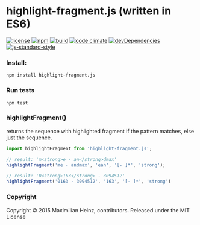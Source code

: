# highlight-fragment.js (written in ES6)

[![license](http://img.shields.io/badge/license-MIT-blue.svg?style=flat)](https://raw.githubusercontent.com/meandmax/highlight-fragment.js/master/LICENSE)
[![npm](http://img.shields.io/npm/v/highlight-fragment.js.svg?style=flat)](https://www.npmjs.com/package/highlight-fragment.js)
[![build](http://img.shields.io/travis/meandmax/highlight-fragment.js/master.svg?style=flat)](https://travis-ci.org/meandmax/highlight-fragment.js)
[![code climate](http://img.shields.io/codeclimate/github/meandmax/highlight-fragment.js.svg?style=flat)](https://codeclimate.com/github/meandmax/highlight-fragment.js)
[![devDependencies](http://img.shields.io/david/dev/meandmax/highlight-fragment.js.svg?style=flat)](https://david-dm.org/meandmax/highlight-fragment.js#info=devDependencies&view=table)
[![js-standard-style](https://img.shields.io/badge/code%20style-standard-brightgreen.svg?style=flat)](https://github.com/feross/standard)

### Install:

```
npm install highlight-fragment.js
```

### Run tests

```
npm test
```

### highlightFragment()
returns the sequence with highlighted fragment if the pattern matches, else just the sequence.

```javascript
import highlightFragment from 'highlight-fragment.js';

// result: 'm<strong>e - an</strong>dmax'
highlightFragment('me - andmax', 'ean', '[- ]*', 'strong');

// result: '0<strong>163</strong> - 3094512'
highlightFragment('0163 - 3094512', '163', '[- ]*', 'strong')
```

### Copyright

Copyright &copy; 2015 Maximilian Heinz, contributors. Released under the MIT License
